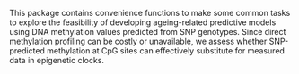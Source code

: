 This package contains convenience functions to make some common tasks to explore the feasibility of developing ageing-related predictive models using DNA methylation values predicted from SNP genotypes. Since direct methylation profiling can be costly or unavailable, we assess whether SNP-predicted methylation at CpG sites can effectively substitute for measured data in epigenetic clocks.
